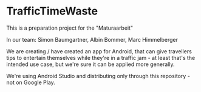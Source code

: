 # TrafficTimeWaste
This is a preparation project for the "Maturaarbeit"

In our team: Simon Baumgartner, Albin Bommer, Marc Himmelberger

We are creating / have created an app for Android, that can give travellers tips to entertain themselves
while they're in a traffic jam - at least that's the intended use case, but we're sure it can be applied more generally.

We're using Android Studio and distributing only through this repository - not on Google Play.
